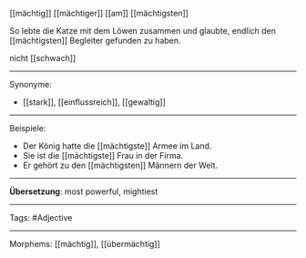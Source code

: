 [[mächtig]]
[[mächtiger]]
[[am]] [[mächtigsten]]

 So lebte die Katze mit dem Löwen zusammen und glaubte, endlich den [[mächtigsten]] Begleiter gefunden zu haben. 

nicht [[schwach]]

---

Synonyme:
- [[stark]], [[einflussreich]], [[gewaltig]]

---

Beispiele:

- Der König hatte die [[mächtigste]] Armee im Land.
- Sie ist die [[mächtigste]] Frau in der Firma.
- Er gehört zu den [[mächtigsten]] Männern der Welt.

---
**Übersetzung**: most powerful, mightiest

---

Tags:
#Adjective

---

Morphems:
[[mächtig]], [[übermächtig]]